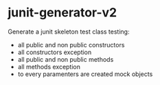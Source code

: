 # junit-generator-v2
Generate a junit skeleton test class testing:
- all public and non public constructors
- all constructors exception
- all public and non public methods
- all methods exception
- to every paramenters are created mock objects
